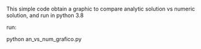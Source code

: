 This simple code obtain a graphic to compare analytic solution vs numeric solution, and run in python 3.8

run:

python an_vs_num_grafico.py
